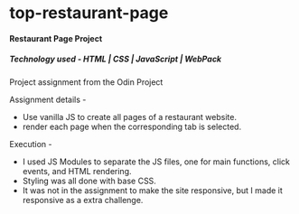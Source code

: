 # top-restaurant-page

#### Restaurant Page Project

##### Technology used - HTML | CSS | JavaScript | WebPack

Project assignment from the Odin Project

Assignment details -

-   Use vanilla JS to create all pages of a restaurant website.
-   render each page when the corresponding tab is selected.

Execution -

-   I used JS Modules to separate the JS files, one for main functions, click events, and HTML rendering.
-   Styling was all done with base CSS.
-   It was not in the assignment to make the site responsive, but I made it responsive as a extra challenge.
